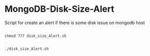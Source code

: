 # MongoDB-Disk-Size-Alert
Script for create an alert if there is some disk issue on mongodb host

<pre id="example"><code class="language-lang"  style="color: #333; background: #f8f8f8;"> 
chmod 777 disk_size_Alert.sh
</code></pre>


<pre id="example"><code class="language-lang"  style="color: #333; background: #f8f8f8;"> 
./disk_size_Alert.sh
</code></pre>

